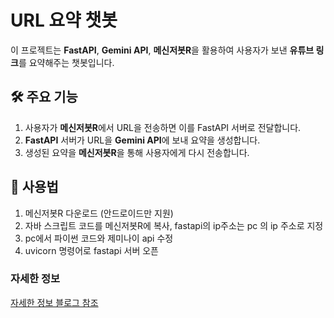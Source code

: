 # URL 요약 챗봇

이 프로젝트는 **FastAPI**, **Gemini API**, **메신저봇R**을 활용하여 사용자가 보낸 **유튜브 링크**를 요약해주는 챗봇입니다.

## 🛠 주요 기능
1. 사용자가 **메신저봇R**에서 URL을 전송하면 이를 FastAPI 서버로 전달합니다.
2. **FastAPI** 서버가 URL을 **Gemini API**에 보내 요약을 생성합니다.
3. 생성된 요약을 **메신저봇R**을 통해 사용자에게 다시 전송합니다.

## 🚀 사용법

1. 메신저봇R 다운로드 (안드로이드만 지원)
2. 자바 스크립트 코드를 메신저봇R에 복사, fastapi의 ip주소는 pc 의 ip 주소로 지정
3. pc에서 파이썬 코드와 제미나이 api 수정
4. uvicorn 명령어로 fastapi 서버 오픈


### 자세한 정보
[자세한 정보 블로그 참조](https://velog.io/@kty8600/%EB%A9%94%EC%8B%A0%EC%A0%80%EB%B4%87R%EA%B3%BC-gemini-api%EB%A5%BC-%ED%99%9C%EC%9A%A9%ED%95%9C-%EC%B9%B4%EC%B9%B4%EC%98%A4%ED%86%A1-chatbot-%EB%A7%8C%EB%93%A4%EA%B8%B0)
